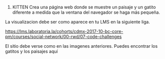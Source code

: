 1. KITTEN
Crea una página web donde se muestre un paisaje y un gatito diferente a medida que la ventana del navegador se haga más pequeña.

La visualizacion debe ser como aparece en tu LMS en la siguiente liga.

https://lms.laboratoria.la/cohorts/cdmx-2017-10-bc-core-pm/courses/social-network/00-rwd/07-code-challenges

El sitio debe verse como en las imagenes anteriores. Puedes encontrar los gatitos y los paisajes aquí
